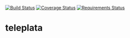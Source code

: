 [![Build Status](https://travis-ci.org/FUNNYDMAN/teleplata.svg?branch=master)](https://travis-ci.org/FUNNYDMAN/teleplata)
[![Coverage Status](https://coveralls.io/repos/github/FUNNYDMAN/teleplata/badge.svg?branch=master)](https://coveralls.io/github/FUNNYDMAN/teleplata?branch=master)
[![Requirements Status](https://requires.io/github/FUNNYDMAN/teleplata/requirements.svg?branch=master)](https://requires.io/github/FUNNYDMAN/teleplata/requirements/?branch=master)

# teleplata
